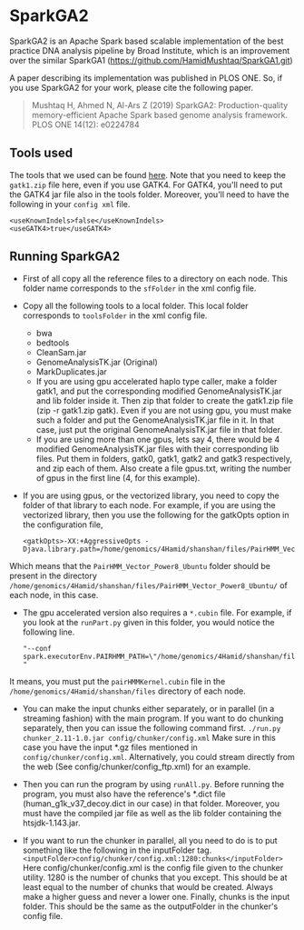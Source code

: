 # SparkGA2

SparkGA2 is an Apache Spark based scalable implementation of the best practice DNA analysis pipeline by Broad Institute, which is an improvement over the similar SparkGA1 (https://github.com/HamidMushtaq/SparkGA1.git) 

A paper describing its implementation was published in PLOS ONE. So, if you use SparkGA2 for your work, please cite the following paper.

> Mushtaq H, Ahmed N, Al-Ars Z (2019) SparkGA2: Production-quality memory-efficient Apache Spark based genome analysis framework. PLOS ONE 14(12): e0224784

## Tools used

The tools that we used can be found [here](https://drive.google.com/drive/u/1/folders/1cKjn7TbxX8XO3Tok5FK-SDwHYNrt67aN). Note that you need to keep the `gatk1.zip` file here, even if you use GATK4. For GATK4, you'll need to put the GATK4 jar file also in the tools folder. Moreover, you'll need to have the following in your `config xml` file.

```
<useKnownIndels>false</useKnownIndels>
<useGATK4>true</useGATK4>
```

## Running SparkGA2

* First of all copy all the reference files to a directory on each node. This folder name corresponds to the `sfFolder` in the xml config file.

* Copy all the following tools to a local folder. This local folder corresponds to `toolsFolder` in the xml config file.
	- bwa
	- bedtools
	- CleanSam.jar
	- GenomeAnalysisTK.jar (Original)
	- MarkDuplicates.jar
	- If you are using gpu accelerated haplo type caller, make a folder gatk1, and put the corresponding modified GenomeAnalysisTK.jar and lib folder inside it. Then zip that folder to create the gatk1.zip file (zip -r gatk1.zip gatk). Even if you are not using gpu, you must make such a folder and put the GenomeAnalysisTK.jar file in it. In that case, just put the original GenomeAnalysisTK.jar file in that folder.
	- If you are using more than one gpus, lets say 4, there would be 4 modified GenomeAnalysisTK.jar files with their corresponding lib files. Put them in folders, gatk0, gatk1, gatk2 and gatk3 respectively, and zip each of them. Also create a file gpus.txt, writing the number of gpus in the first line (4, for this example).
	
* If you are using gpus, or the vectorized library, you need to copy the folder of that library to each node. For example, if you are using the vectorized library, then you use the following for the gatkOpts option in the configuration file,
	```
	<gatkOpts>-XX:+AggressiveOpts -Djava.library.path=/home/genomics/4Hamid/shanshan/files/PairHMM_Vector_Power8_Ubuntu/</gatkOpts>
	```
Which means that the `PairHMM_Vector_Power8_Ubuntu` folder should be present in the directory `/home/genomics/4Hamid/shanshan/files/PairHMM_Vector_Power8_Ubuntu/` of each node, in this case.

* The gpu accelerated version also requires a `*.cubin` file. For example, if you look at the `runPart.py` given in this folder, you would notice the following line.
	```
	"--conf spark.executorEnv.PAIRHMM_PATH=\"/home/genomics/4Hamid/shanshan/files/pairHMMKernel.cubin\" " 
	```
It means, you must put the `pairHMMKernel.cubin` file in the `/home/genomics/4Hamid/shanshan/files` directory of each node.

* You can make the input chunks either separately, or in parallel (in a streaming fashion) with the main program. If you want to do chunking separately, then you can issue the following command first.
	`./run.py chunker_2.11-1.0.jar config/chunker/config.xml`
Make sure in this case you have the input *.gz files mentioned in `config/chunker/config.xml`. Alternatively, you could stream directly from the web (See config/chunker/config_ftp.xml) for an example.

* Then you can run the program by using `runAll.py`. Before running the program, you must also have the reference's *.dict file (human_g1k_v37_decoy.dict in our case) in that folder. Moreover, you must have the compiled jar file as well as the lib folder containing the htsjdk-1.143.jar. 

* If you want to run the chunker in parallel, all you need to do is to put something like the following in the inputFolder tag.
	`<inputFolder>config/chunker/config.xml:1280:chunks</inputFolder>`
Here config/chunker/config.xml is the config file given to the chunker utility. 1280 is the number of chunks that you except. This should be at least equal to the number of chunks that would be created. Always make a higher guess and never a lower one. Finally, chunks is the input folder. This should be the same as the outputFolder in the chunker's config file.